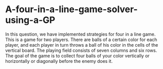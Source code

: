 # A-four-in-a-line-game-solver-using-a-GP
In this question, we have implemented strategies for four in a line game. This is a game for two players. There are balls of a certain color for each player, and each player in turn throws a ball of his color in the cells of the vertical board. The playing field consists of seven columns and six rows. The goal of the game is to collect four balls of your color vertically or horizontally or diagonally before the enemy does it.
